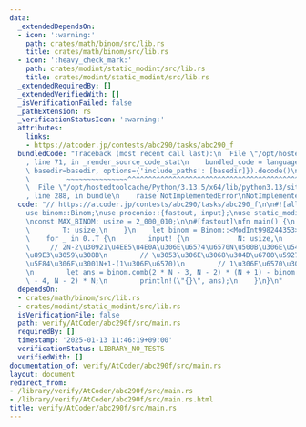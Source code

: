 ```yaml
---
data:
  _extendedDependsOn:
  - icon: ':warning:'
    path: crates/math/binom/src/lib.rs
    title: crates/math/binom/src/lib.rs
  - icon: ':heavy_check_mark:'
    path: crates/modint/static_modint/src/lib.rs
    title: crates/modint/static_modint/src/lib.rs
  _extendedRequiredBy: []
  _extendedVerifiedWith: []
  _isVerificationFailed: false
  _pathExtension: rs
  _verificationStatusIcon: ':warning:'
  attributes:
    links:
    - https://atcoder.jp/contests/abc290/tasks/abc290_f
  bundledCode: "Traceback (most recent call last):\n  File \"/opt/hostedtoolcache/Python/3.13.5/x64/lib/python3.13/site-packages/onlinejudge_verify/documentation/build.py\"\
    , line 71, in _render_source_code_stat\n    bundled_code = language.bundle(stat.path,\
    \ basedir=basedir, options={'include_paths': [basedir]}).decode()\n          \
    \         ~~~~~~~~~~~~~~~^^^^^^^^^^^^^^^^^^^^^^^^^^^^^^^^^^^^^^^^^^^^^^^^^^^^^^^^^^^^^^^^^^\n\
    \  File \"/opt/hostedtoolcache/Python/3.13.5/x64/lib/python3.13/site-packages/onlinejudge_verify/languages/rust.py\"\
    , line 288, in bundle\n    raise NotImplementedError\nNotImplementedError\n"
  code: "// https://atcoder.jp/contests/abc290/tasks/abc290_f\n\n#![allow(non_snake_case)]\n\
    use binom::Binom;\nuse proconio::{fastout, input};\nuse static_modint::ModInt998244353;\n\
    \nconst MAX_BINOM: usize = 2_000_010;\n\n#[fastout]\nfn main() {\n    input! {\n\
    \        T: usize,\n    }\n    let binom = Binom::<ModInt998244353>::new(MAX_BINOM);\n\
    \    for _ in 0..T {\n        input! {\n            N: usize,\n        }\n   \
    \     // 2N-2\u30921\u4EE5\u4E0A\u306E\u6574\u6570N\u500B\u306E\u548C\u306B\u5206\
    \u89E3\u3059\u308B\n        // \u3053\u306E\u3068\u304D\u6700\u5927\u306E\u76F4\
    \u5F84\u306F\u3001N+1-(1\u306E\u6570)\n        // 1\u306E\u6570\u306F2~N-1\u500B\
    \n        let ans = binom.comb(2 * N - 3, N - 2) * (N + 1) - binom.comb(2 * N\
    \ - 4, N - 2) * N;\n        println!(\"{}\", ans);\n    }\n}\n"
  dependsOn:
  - crates/math/binom/src/lib.rs
  - crates/modint/static_modint/src/lib.rs
  isVerificationFile: false
  path: verify/AtCoder/abc290f/src/main.rs
  requiredBy: []
  timestamp: '2025-01-13 11:46:19+09:00'
  verificationStatus: LIBRARY_NO_TESTS
  verifiedWith: []
documentation_of: verify/AtCoder/abc290f/src/main.rs
layout: document
redirect_from:
- /library/verify/AtCoder/abc290f/src/main.rs
- /library/verify/AtCoder/abc290f/src/main.rs.html
title: verify/AtCoder/abc290f/src/main.rs
---
```

